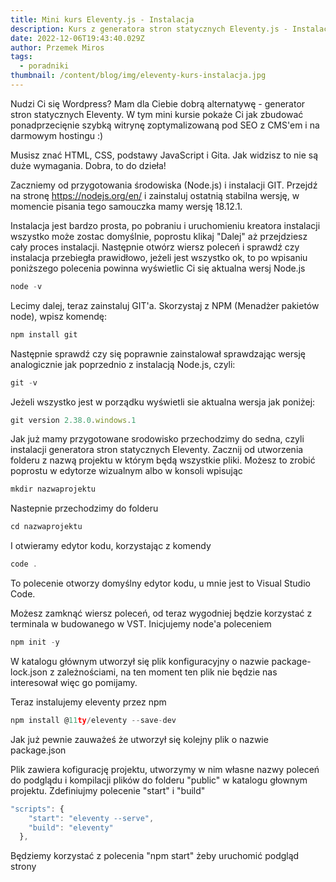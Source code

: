 ```yaml
---
title: Mini kurs Eleventy.js - Instalacja
description: Kurs z generatora stron statycznych Eleventy.js - Instalacja
date: 2022-12-06T19:43:40.029Z
author: Przemek Miros
tags: 
  - poradniki
thumbnail: /content/blog/img/eleventy-kurs-instalacja.jpg
---
```

Nudzi Ci się Wordpress? Mam dla Ciebie dobrą alternatywę - generator stron statycznych Eleventy. W tym mini kursie pokaże Ci jak zbudować ponadprzecięnie szybką witrynę zoptymalizowaną pod SEO z CMS'em i na darmowym hostingu :)

Musisz znać HTML, CSS, podstawy JavaScript i Gita. Jak widzisz to nie są duże wymagania. Dobra, to do dzieła!

Zaczniemy od przygotowania środowiska (Node.js) i instalacji GIT. Przejdź na stronę https://nodejs.org/en/ i zainstaluj ostatnią stabilna wersję, w momencie pisania tego samouczka mamy wersję 18.12.1.

Instalacja jest bardzo prosta, po pobraniu i uruchomieniu kreatora instalacji wszystko może zostac domyślnie, poprostu klikaj "Dalej" aż przejdziesz cały proces instalacji. Następnie otwórz wiersz poleceń i sprawdź czy instalacja przebiegła prawidłowo, jeżeli jest wszystko ok, to po wpisaniu poniższego polecenia powinna wyświetlic Ci się aktualna wersj Node.js

```javascript
node -v
```

Lecimy dalej, teraz zainstaluj GIT'a. Skorzystaj z NPM (Menadżer pakietów node), wpisz komendę:

```javascript
npm install git
```

Następnie sprawdź czy się poprawnie zainstalował sprawdzając wersję analogicznie jak poprzednio z instalacją Node.js, czyli:

```javascript
git -v
```

Jeżeli wszystko jest w porządku wyświetli sie aktualna wersja jak poniżej:

```javascript
git version 2.38.0.windows.1
```

Jak już mamy przygotowane srodowisko przechodzimy do sedna, czyli instalacji generatora stron statycznych Eleventy. Zacznij od utworzenia folderu z nazwą projektu w którym będą wszystkie pliki. Możesz to zrobić poprostu w edytorze wizualnym albo w konsoli wpisując 

```javascript
mkdir nazwaprojektu
```

Nastepnie przechodzimy do folderu

```javascript
cd nazwaprojektu
```

I otwieramy edytor kodu, korzystając z komendy

```javascript
code .
```

To polecenie otworzy domyślny edytor kodu, u mnie jest to Visual Studio Code.

Możesz zamknąć wiersz poleceń, od teraz wygodniej będzie korzystać z terminala w budowanego w VST.
Inicjujemy node'a poleceniem 

```javascript
npm init -y
```

W katalogu głównym utworzył się plik konfiguracyjny o nazwie package-lock.json z zależnościami, na ten moment ten plik nie będzie nas interesował więc go pomijamy.

Teraz instalujemy eleventy przez npm

```javascript
npm install @11ty/eleventy --save-dev
```

Jak już pewnie zauważeś że utworzył się kolejny plik o nazwie package.json

Plik zawiera kofigurację projektu, utworzymy w nim własne nazwy poleceń do podglądu i kompilacji plików do folderu "public" w katalogu głownym projektu. Zdefiniujmy polecenie "start" i "build"

```javascript
"scripts": {
    "start": "eleventy --serve",
    "build": "eleventy"
  },
```

Będziemy korzystać z polecenia "npm start" żeby uruchomić podgląd strony
